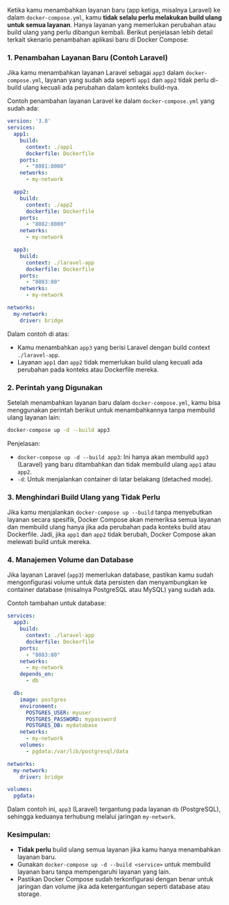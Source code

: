 Ketika kamu menambahkan layanan baru (app ketiga, misalnya Laravel) ke dalam `docker-compose.yml`, kamu **tidak selalu perlu melakukan build ulang untuk semua layanan**. Hanya layanan yang memerlukan perubahan atau build ulang yang perlu dibangun kembali. Berikut penjelasan lebih detail terkait skenario penambahan aplikasi baru di Docker Compose:

### 1. **Penambahan Layanan Baru (Contoh Laravel)**
Jika kamu menambahkan layanan Laravel sebagai `app3` dalam `docker-compose.yml`, layanan yang sudah ada seperti `app1` dan `app2` tidak perlu di-build ulang kecuali ada perubahan dalam konteks build-nya.

Contoh penambahan layanan Laravel ke dalam `docker-compose.yml` yang sudah ada:

```yaml
version: '3.8'
services:
  app1:
    build:
      context: ./app1
      dockerfile: Dockerfile
    ports:
      - "8081:8080"
    networks:
      - my-network

  app2:
    build:
      context: ./app2
      dockerfile: Dockerfile
    ports:
      - "8082:8080"
    networks:
      - my-network

  app3:
    build:
      context: ./laravel-app
      dockerfile: Dockerfile
    ports:
      - "8083:80"
    networks:
      - my-network

networks:
  my-network:
    driver: bridge
```

Dalam contoh di atas:
- Kamu menambahkan `app3` yang berisi Laravel dengan build context `./laravel-app`.
- Layanan `app1` dan `app2` tidak memerlukan build ulang kecuali ada perubahan pada konteks atau Dockerfile mereka.

### 2. **Perintah yang Digunakan**
Setelah menambahkan layanan baru dalam `docker-compose.yml`, kamu bisa menggunakan perintah berikut untuk menambahkannya tanpa membuild ulang layanan lain:

```bash
docker-compose up -d --build app3
```

Penjelasan:
- `docker-compose up -d --build app3`: Ini hanya akan membuild `app3` (Laravel) yang baru ditambahkan dan tidak membuild ulang `app1` atau `app2`.
- `-d`: Untuk menjalankan container di latar belakang (detached mode).

### 3. **Menghindari Build Ulang yang Tidak Perlu**
Jika kamu menjalankan `docker-compose up --build` tanpa menyebutkan layanan secara spesifik, Docker Compose akan memeriksa semua layanan dan membuild ulang hanya jika ada perubahan pada konteks build atau Dockerfile. Jadi, jika `app1` dan `app2` tidak berubah, Docker Compose akan melewati build untuk mereka.

### 4. **Manajemen Volume dan Database**
Jika layanan Laravel (`app3`) memerlukan database, pastikan kamu sudah mengonfigurasi volume untuk data persisten dan menyambungkan ke container database (misalnya PostgreSQL atau MySQL) yang sudah ada.

Contoh tambahan untuk database:

```yaml
services:
  app3:
    build:
      context: ./laravel-app
      dockerfile: Dockerfile
    ports:
      - "8083:80"
    networks:
      - my-network
    depends_on:
      - db

  db:
    image: postgres
    environment:
      POSTGRES_USER: myuser
      POSTGRES_PASSWORD: mypassword
      POSTGRES_DB: mydatabase
    networks:
      - my-network
    volumes:
      - pgdata:/var/lib/postgresql/data

networks:
  my-network:
    driver: bridge

volumes:
  pgdata:
```

Dalam contoh ini, `app3` (Laravel) tergantung pada layanan `db` (PostgreSQL), sehingga keduanya terhubung melalui jaringan `my-network`.

### Kesimpulan:
- **Tidak perlu** build ulang semua layanan jika kamu hanya menambahkan layanan baru.
- Gunakan `docker-compose up -d --build <service>` untuk membuild layanan baru tanpa mempengaruhi layanan yang lain.
- Pastikan Docker Compose sudah terkonfigurasi dengan benar untuk jaringan dan volume jika ada ketergantungan seperti database atau storage.
